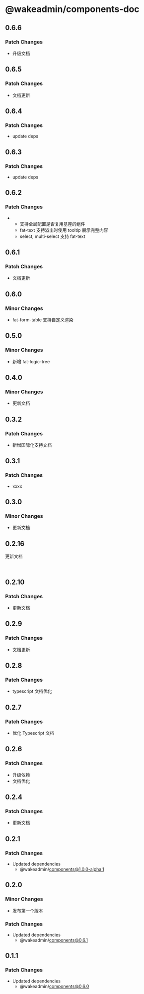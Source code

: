# @wakeadmin/components-doc

## 0.6.6

### Patch Changes

- 升级文档

## 0.6.5

### Patch Changes

- 文档更新

## 0.6.4

### Patch Changes

- update deps

## 0.6.3

### Patch Changes

- update deps

## 0.6.2

### Patch Changes

- - 支持全局配置是否复用基座的组件
  - fat-text 支持溢出时使用 tooltip 展示完整内容
  - select, multi-select 支持 fat-text

## 0.6.1

### Patch Changes

- 文档更新

## 0.6.0

### Minor Changes

- fat-form-table 支持自定义渲染

## 0.5.0

### Minor Changes

- 新增 fat-logic-tree

## 0.4.0

### Minor Changes

- 更新文档

## 0.3.2

### Patch Changes

- 新增国际化支持文档

## 0.3.1

### Patch Changes

- xxxx

## 0.3.0

### Minor Changes

- 更新文档

## 0.2.16

更新文档

<br>

## 0.2.10

### Patch Changes

- 更新文档

## 0.2.9

### Patch Changes

- 文档更新

## 0.2.8

### Patch Changes

- typescript 文档优化

## 0.2.7

### Patch Changes

- 优化 Typescript 文档

## 0.2.6

### Patch Changes

- 升级依赖
- 文档优化

## 0.2.4

### Patch Changes

- 更新文档

## 0.2.1

### Patch Changes

- Updated dependencies
  - @wakeadmin/components@1.0.0-alpha.1

## 0.2.0

### Minor Changes

- 发布第一个版本

### Patch Changes

- Updated dependencies
  - @wakeadmin/components@0.6.1

## 0.1.1

### Patch Changes

- Updated dependencies
  - @wakeadmin/components@0.6.0
